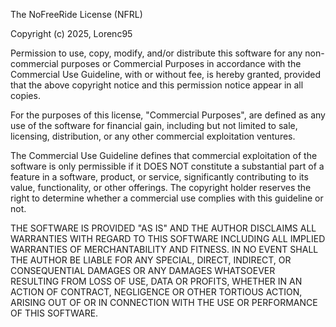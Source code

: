 The NoFreeRide License (NFRL)

Copyright (c) 2025, Lorenc95

Permission to use, copy, modify, and/or distribute this software for any non-commercial purposes or Commercial Purposes in accordance with the Commercial Use Guideline, with or without fee, is hereby granted, provided that the above copyright notice and this permission notice appear in all copies.

For the purposes of this license, "Commercial Purposes", are defined as any use of the software for financial gain, including but not limited to sale, licensing, distribution, or any other commercial exploitation ventures.

The Commercial Use Guideline defines that commercial exploitation of the software is only permissible if it DOES NOT constitute a substantial part of a feature in a software, product, or service, significantly contributing to its value, functionality, or other offerings. The copyright holder reserves the right to determine whether a commercial use complies with this guideline or not.

THE SOFTWARE IS PROVIDED "AS IS" AND THE AUTHOR DISCLAIMS ALL WARRANTIES WITH REGARD TO THIS SOFTWARE INCLUDING ALL IMPLIED WARRANTIES OF MERCHANTABILITY AND FITNESS. IN NO EVENT SHALL THE AUTHOR BE LIABLE FOR ANY SPECIAL, DIRECT, INDIRECT, OR CONSEQUENTIAL DAMAGES OR ANY DAMAGES WHATSOEVER RESULTING FROM LOSS OF USE, DATA OR PROFITS, WHETHER IN AN ACTION OF CONTRACT, NEGLIGENCE OR OTHER TORTIOUS ACTION, ARISING OUT OF OR IN CONNECTION WITH THE USE OR PERFORMANCE OF THIS SOFTWARE.

